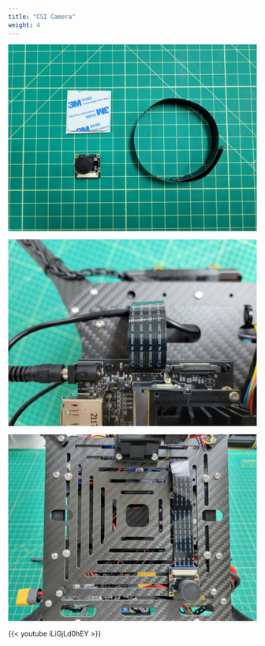 ```yaml
---
title: "CSI Camera"
weight: 4
---
```


![CSI camera and 300mm cable](csi_camera_1.jpg)

![Cable attached to VMC](csi_camera_2.jpg)

![Cable attached to CSI camera](csi_camera_3.jpg)

{{< youtube iLiGjLd0hEY >}}
